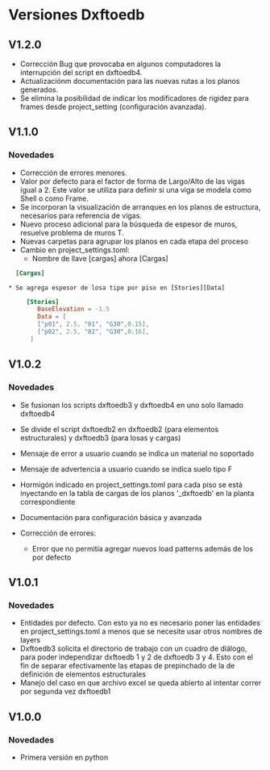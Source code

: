 # Versiones Dxftoedb

## V1.2.0

  - Corrección Bug que provocaba en algunos computadores la interrupción del script en dxftoedb4.
  - Actualizaciónm documentación para las nuevas rutas a los planos generados.
  - Se elimina la posibilidad de indicar los modificadores de rigidez para frames desde project_setting (configuración avanzada).

## V1.1.0

### Novedades

- Corrección de errores menores.
- Valor por defecto para el factor de forma de Largo/Alto de las vigas igual a 2. Este valor se utiliza para definir si una viga se modela como Shell o como Frame.
- Se incorporan la visualización de arranques en los planos de estructura, necesarios para referencia de vigas.
- Nuevo proceso adicional para la búsqueda de espesor de muros, resuelve problema de muros T.
- Nuevas carpetas para agrupar los planos en cada etapa del proceso
- Cambio en project_settings.toml:
    - Nombre de llave [cargas] ahora [Cargas]

```toml
  [Cargas]
```

    * Se agrega espesor de losa tipo por piso en [Stories][Data]

```toml
     [Stories]
        BaseElevation = -1.5
        Data = [
        ["p01", 2.5, "01", "G30",0.15],
        ["p02", 2.5, "02", "G30",0.16],
      ]
```

## V1.0.2

### Novedades

- Se fusionan los scripts dxftoedb3 y dxftoedb4 en uno solo llamado dxftoedb4
- Se divide el script dxftoedb2 en dxftoedb2 (para elementos estructurales) y dxftoedb3 (para losas y cargas)
- Mensaje de error a usuario cuando se indica un material no soportado
- Mensaje de advertencia a usuario cuando se indica suelo tipo F
- Hormigón indicado en project_settings.toml para cada piso se está inyectando en la tabla de cargas de los planos '_dxftoedb' en la planta correspondiente
- Documentación para configuración básica y avanzada

- Corrección de errores:
    - Error que no permitía agregar nuevos load patterns además de los por defecto

## V1.0.1

### Novedades

- Entidades por defecto. Con esto ya no es necesario poner las entidades en project_settings.toml a menos que se necesite usar otros nombres de layers
- Dxftoedb3 solicita el directorio de trabajo con un cuadro de diálogo, para poder independizar dxftoedb 1 y 2 de dxftoedb 3 y 4. Esto con el fin de separar efectivamente las etapas de prepinchado de la de definición de elementos estructurales
- Manejo del caso en que archivo excel se queda abierto al intentar correr por segunda vez dxftoedb1

## V1.0.0

### Novedades

- Primera versión en python
